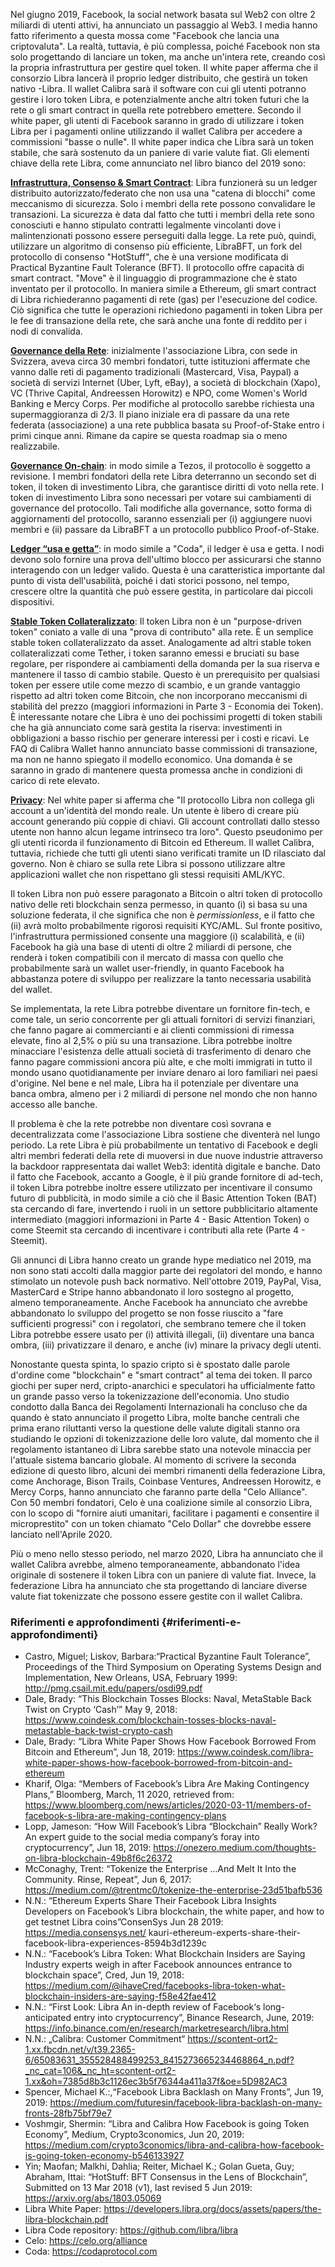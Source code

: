 Nel giugno 2019, Facebook, la social network basata sul Web2 con oltre 2 miliardi di utenti attivi, ha annunciato un passaggio al Web3. I media hanno fatto riferimento a questa mossa come "Facebook che lancia una criptovaluta". La realtà, tuttavia, è più complessa, poiché Facebook non sta solo progettando di lanciare un token, ma anche un'intera rete, creando così la propria infrastruttura per gestire quel token. Il white paper afferma che il consorzio Libra lancerà il proprio ledger distribuito, che gestirà un token nativo -Libra. Il wallet Calibra sarà il software con cui gli utenti potranno gestire i loro token Libra, e potenzialmente anche altri token futuri che la rete o gli smart contract in quella rete potrebbero emettere. Secondo il white paper, gli utenti di Facebook saranno in grado di utilizzare i token Libra per i pagamenti online utilizzando il wallet Calibra per accedere a commissioni "basse o nulle". Il white paper indica che Libra sarà un token stabile, che sarà sostenuto da un paniere di varie valute fiat. Gli elementi chiave della rete Libra, come annunciato nel libro bianco del 2019 sono:

**<span style="text-decoration:underline;">Infrastruttura, Consenso & Smart Contract</span>**: Libra funzionerà su un ledger distribuito autorizzato/federato che non usa una "catena di blocchi" come meccanismo di sicurezza. Solo i membri della rete possono convalidare le transazioni. La sicurezza è data dal fatto che tutti i membri della rete sono conosciuti e hanno stipulato contratti legalmente vincolanti dove i malintenzionati possono essere perseguiti dalla legge. La rete può, quindi, utilizzare un algoritmo di consenso più efficiente, LibraBFT, un fork del protocollo di consenso "HotStuff", che è una versione modificata di Practical Byzantine Fault Tolerance (BFT). Il protocollo offre capacità di smart contract. "Move" è il linguaggio di programmazione che è stato inventato per il protocollo. In maniera simile a Ethereum, gli smart contract di Libra richiederanno pagamenti di rete (gas) per l'esecuzione del codice. Ciò significa che tutte le operazioni richiedono pagamenti in token Libra per le fee di transazione della rete, che sarà anche una fonte di reddito per i nodi di convalida.

**<span style="text-decoration:underline;">Governance della Rete</span>**: inizialmente l'associazione Libra, con sede in Svizzera, aveva circa 30 membri fondatori, tutte istituzioni affermate che vanno dalle reti di pagamento tradizionali (Mastercard, Visa, Paypal) a società di servizi Internet (Uber, Lyft, eBay), a società di blockchain (Xapo), VC (Thrive Capital, Andreessen Horowitz) e NPO, come Women's World Banking e Mercy Corps. Per modifiche al protocollo sarebbe richiesta una supermaggioranza di 2/3. Il piano iniziale era di passare da una rete federata (associazione) a una rete pubblica basata su Proof-of-Stake entro i primi cinque anni. Rimane da capire se questa roadmap sia o meno realizzabile.

**<span style="text-decoration:underline;">Governance On-chain</span>**: in modo simile a Tezos, il protocollo è soggetto a revisione. I membri fondatori della rete Libra deterranno un secondo set di token, il token di investimento Libra, che garantisce diritti di voto nella rete. I token di investimento Libra sono necessari per votare sui cambiamenti di governance del protocollo. Tali modifiche alla governance, sotto forma di aggiornamenti del protocollo, saranno essenziali per (i) aggiungere nuovi membri e (ii) passare da LibraBFT a un protocollo pubblico Proof-of-Stake.

**<span style="text-decoration:underline;">Ledger “usa e getta”</span>**: in modo simile a "Coda", il ledger è usa e getta. I nodi devono solo fornire una prova dell'ultimo blocco per assicurarsi che stanno interagendo con un ledger valido. Questa è una caratteristica importante dal punto di vista dell'usabilità, poiché i dati storici possono, nel tempo, crescere oltre la quantità che può essere gestita, in particolare dai piccoli dispositivi. 

**<span style="text-decoration:underline;">Stable Token Collateralizzato</span>**: Il token Libra non è un "purpose-driven token" coniato a valle di una "prova di contributo" alla rete. È un semplice stable token collateralizzato da asset. Analogamente ad altri stable token collateralizzati come Tether, i token saranno emessi e bruciati su base regolare, per rispondere ai cambiamenti della domanda per la sua riserva e mantenere il tasso di cambio stabile. Questo è un prerequisito per qualsiasi token per essere utile come mezzo di scambio, e un grande vantaggio rispetto ad altri token come Bitcoin, che non incorporano meccanismi di stabilità del prezzo (maggiori informazioni in Parte 3 - Economia dei Token). È interessante notare che Libra è uno dei pochissimi progetti di token stabili che ha già annunciato come sarà gestita la riserva: investimenti in obbligazioni a basso rischio per generare interessi per i costi e ricavi. Le FAQ di Calibra Wallet hanno annunciato basse commissioni di transazione, ma non ne hanno spiegato il modello economico. Una domanda è se saranno in grado di mantenere questa promessa anche in condizioni di carico di rete elevato.

**<span style="text-decoration:underline;">Privacy</span>**: Nel white paper si afferma che "Il protocollo Libra non collega gli account a un'identità del mondo reale. Un utente è libero di creare più account generando più coppie di chiavi. Gli account controllati dallo stesso utente non hanno alcun legame intrinseco tra loro". Questo pseudonimo per gli utenti ricorda il funzionamento di Bitcoin ed Ethereum. Il wallet Calibra, tuttavia, richiede che tutti gli utenti siano verificati tramite un ID rilasciato dal governo. Non è chiaro se sulla rete Libra si possono utilizzare altre applicazioni wallet che non rispettano gli stessi requisiti AML/KYC.

Il token Libra non può essere paragonato a Bitcoin o altri token di protocollo nativo delle reti blockchain senza permesso, in quanto (i) si basa su una soluzione federata, il che significa che non è _permissionless_, e il fatto che (ii) avrà molto probabilmente rigorosi requisiti KYC/AML. Sul fronte positivo, l'infrastruttura permissioned consente una maggiore (i) scalabilità, e (ii) Facebook ha già una base di utenti di oltre 2 miliardi di persone, che renderà i token compatibili con il mercato di massa con quello che probabilmente sarà un wallet user-friendly, in quanto Facebook ha abbastanza potere di sviluppo per realizzare la tanto necessaria usabilità del wallet.

Se implementata, la rete Libra potrebbe diventare un fornitore fin-tech, e come tale, un serio concorrente per gli attuali fornitori di servizi finanziari, che fanno pagare ai commercianti e ai clienti commissioni di rimessa elevate, fino al 2,5% o più su una transazione. Libra potrebbe inoltre minacciare l'esistenza delle attuali società di trasferimento di denaro che fanno pagare commissioni ancora più alte, e che molti immigrati in tutto il mondo usano quotidianamente per inviare denaro ai loro familiari nei paesi d'origine. Nel bene e nel male, Libra ha il potenziale per diventare una banca ombra, almeno per i 2 miliardi di persone nel mondo che non hanno accesso alle banche. 

Il problema è che la rete potrebbe non diventare così sovrana e decentralizzata come l'associazione Libra sostiene che diventerà nel lungo periodo. La rete Libra è più probabilmente un tentativo di Facebook e degli altri membri federati della rete di muoversi in due nuove industrie attraverso la backdoor rappresentata dai wallet Web3: identità digitale e banche. Dato il fatto che Facebook, accanto a Google, è il più grande fornitore di ad-tech, il token Libra potrebbe inoltre essere utilizzato per incentivare il consumo futuro di pubblicità, in modo simile a ciò che il Basic Attention Token (BAT) sta cercando di fare, invertendo i ruoli in un settore pubblicitario altamente intermediato (maggiori informazioni in Parte 4 - Basic Attention Token) o come Steemit sta cercando di incentivare i contributi alla rete (Parte 4 - Steemit).

Gli annunci di Libra hanno creato un grande hype mediatico nel 2019, ma non sono stati accolti dalla maggior parte dei regolatori del mondo, e hanno stimolato un notevole push back normativo. Nell'ottobre 2019, PayPal, Visa, MasterCard e Stripe hanno abbandonato il loro sostegno al progetto, almeno temporaneamente. Anche Facebook ha annunciato che avrebbe abbandonato lo sviluppo del progetto se non fosse riuscito a "fare sufficienti progressi" con i regolatori, che sembrano temere che il token Libra potrebbe essere usato per (i) attività illegali, (ii) diventare una banca ombra, (iii) privatizzare il denaro, e anche (iv) minare la privacy degli utenti.

Nonostante questa spinta, lo spazio cripto si è spostato dalle parole d'ordine come "blockchain" e "smart contract" al tema dei token. Il parco giochi per super nerd, cripto-anarchici e speculatori ha ufficialmente fatto un grande passo verso la tokenizzazione dell'economia. Uno studio condotto dalla Banca dei Regolamenti Internazionali ha concluso che da quando è stato annunciato il progetto Libra, molte banche centrali che prima erano riluttanti verso la questione delle valute digitali stanno ora studiando le opzioni di tokenizzazione delle loro valute, dal momento che il regolamento istantaneo di Libra sarebbe stato una notevole minaccia per l'attuale sistema bancario globale. Al momento di scrivere la seconda edizione di questo libro, alcuni dei membri rimanenti della federazione Libra, come Anchorage, Bison Trails, Coinbase Ventures, Andreessen Horowitz, e Mercy Corps, hanno annunciato che faranno parte della "Celo Alliance". Con 50 membri fondatori, Celo è una coalizione simile al consorzio Libra, con lo scopo di "fornire aiuti umanitari, facilitare i pagamenti e consentire il microprestito" con un token chiamato "Celo Dollar" che dovrebbe essere lanciato nell'Aprile 2020.

Più o meno nello stesso periodo, nel marzo 2020, Libra ha annunciato che il wallet Calibra avrebbe, almeno temporaneamente, abbandonato l'idea originale di sostenere il token Libra con un paniere di valute fiat. Invece, la federazione Libra ha annunciato che sta progettando di lanciare diverse valute fiat tokenizzate che possono essere gestite con il wallet Calibra.


### Riferimenti e approfondimenti {#riferimenti-e-approfondimenti}
* Castro, Miguel; Liskov, Barbara:“Practical Byzantine Fault Tolerance”, Proceedings of the Third Symposium on Operating Systems Design and Implementation, New Orleans, USA, February 1999: http://pmg.csail.mit.edu/papers/osdi99.pdf
* Dale, Brady: “This Blockchain Tosses Blocks: Naval, MetaStable Back Twist on Crypto ‘Cash’” May 9, 2018: https://www.coindesk.com/blockchain-tosses-blocks-naval-metastable-back-twist-crypto-cash
* Dale, Brady: “Libra White Paper Shows How Facebook Borrowed From Bitcoin and Ethereum”, Jun 18, 2019: https://www.coindesk.com/libra-white-paper-shows-how-facebook-borrowed-from-bitcoin-and-ethereum
* Kharif, Olga: “Members of Facebook’s Libra Are Making Contingency Plans,” Bloomberg, March, 11 2020, retrieved from: https://www.bloomberg.com/news/articles/2020-03-11/members-of-facebook-s-libra-are-making-contingency-plans
* Lopp, Jameson: “How Will Facebook’s Libra “Blockchain” Really Work? An expert guide to the social media company’s foray into cryptocurrency”, Jun 18, 2019: https://onezero.medium.com/thoughts-on-libra-blockchain-49b8f6c26372
* McConaghy, Trent: “Tokenize the Enterprise …And Melt It Into the Community. Rinse, Repeat”, Jun 6, 2017: https://medium.com/@trentmc0/tokenize-the-enterprise-23d51bafb536
* N.N.: “Ethereum Experts Share Their Facebook Libra Insights Developers on Facebook’s Libra blockchain, the white paper, and how to get testnet Libra coins”ConsenSys Jun 28 2019: https://media.consensys.net/ kauri-ethereum-experts-share-their-facebook-libra-experiences-8594b3d1239c
* N.N.: “Facebook’s Libra Token: What Blockchain Insiders are Saying Industry experts weigh in after Facebook announces entrance to blockchain space”, Cred, Jun 19, 2018: https://medium.com/@ihaveCred/facebooks-libra-token-what-blockchain-insiders-are-saying-f58e42fae412
* N.N.: “First Look: Libra An in-depth review of Facebook‘s long-anticipated entry into cryptocurrency”, Binance Research, June, 2019: https://info.binance.com/en/research/marketresearch/libra.html
* N.N.: „Calibra: Customer Commitment“ https://scontent-ort2-1.xx.fbcdn.net/v/t39.2365-6/65083631_355528488499253_8415273665234468864_n.pdf?_nc_cat=106&_nc_ht=scontent-ort2-1.xx&oh=7385d8b3c1126ec3b5f76344a411a37f&oe=5D982AC3
* Spencer, Michael K.:,“Facebook Libra Backlash on Many Fronts”, Jun 19, 2019: https://medium.com/futuresin/facebook-libra-backlash-on-many-fronts-28fb75bf79e7
* Voshmgir, Shermin: “Libra and Calibra How Facebook is going Token Economy”, Medium, Crypto3conomics, Jun 20, 2019: https://medium.com/crypto3conomics/libra-and-calibra-how-facebook-is-going-token-economy-b546133927
* Yin; Maofan; Malkhi, Dahlia; Reiter, Michael K.; Golan Gueta, Guy; Abraham, Ittai: “HotStuff: BFT Consensus in the Lens of Blockchain”, Submitted on 13 Mar 2018 (v1), last revised 5 Jun 2019: https://arxiv.org/abs/1803.05069
* Libra White Paper: https://developers.libra.org/docs/assets/papers/the-libra-blockchain.pdf
* Libra Code repository: https://github.com/libra/libra
* Celo: https://celo.org/alliance
* Coda: https://codaprotocol.com